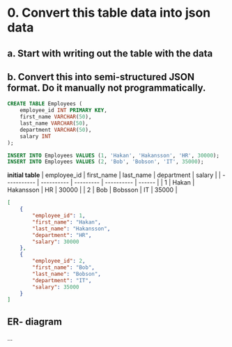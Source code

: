 # 0. Convert this table data into json data

## a. Start with writing out the table with the data

## b. Convert this into semi-structured JSON format. Do it manually not programmatically.

```sql
CREATE TABLE Employees (
    employee_id INT PRIMARY KEY,
    first_name VARCHAR(50),
    last_name VARCHAR(50),
    department VARCHAR(50),
    salary INT
);

INSERT INTO Employees VALUES (1, 'Hakan', 'Hakansson', 'HR', 30000);
INSERT INTO Employees VALUES (2, 'Bob', 'Bobson', 'IT', 35000);
```
**initial table**
| employee_id | first_name | last_name | department | salary |
| ----------- | ---------- | --------- | ---------- | ------ |
| 1           | Hakan      | Hakansson | HR         | 30000  |
| 2           | Bob        | Bobsson   | IT         | 35000  |

```json
[
    {
        "employee_id": 1,
        "first_name": "Hakan",
        "last_name": "Hakansson",
        "department": "HR",
        "salary": 30000
    },
    {
        "employee_id": 2,
        "first_name": "Bob",
        "last_name": "Bobson",
        "department": "IT",
        "salary": 35000
    }
]
```

## ER- diagram

...
